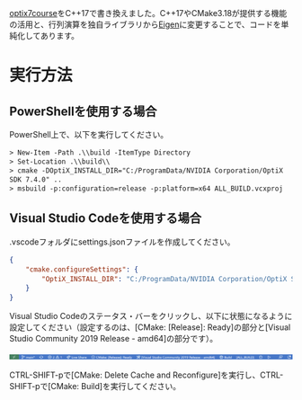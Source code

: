 [optix7course](https://github.com/ingowald/optix7course)をC++17で書き換えました。C++17やCMake3.18が提供する機能の活用と、行列演算を独自ライブラリから[Eigen](https://eigen.tuxfamily.org/index.php?title=Main_Page)に変更することで、コードを単純化してあります。

# 実行方法

## PowerShellを使用する場合

PowerShell上で、以下を実行してください。

~~~shell
> New-Item -Path .\\build -ItemType Directory
> Set-Location .\\build\\
> cmake -DOptiX_INSTALL_DIR="C:/ProgramData/NVIDIA Corporation/OptiX SDK 7.4.0" ..
> msbuild -p:configuration=release -p:platform=x64 ALL_BUILD.vcxproj
~~~

## Visual Studio Codeを使用する場合

.vscodeフォルダにsettings.jsonファイルを作成してください。

~~~json
{
    "cmake.configureSettings": {
        "OptiX_INSTALL_DIR": "C:/ProgramData/NVIDIA Corporation/OptiX SDK 7.4.0"
    }
}
~~~

Visual Studio Codeのステータス・バーをクリックし、以下に状態になるように設定してください（設定するのは、\[CMake: \[Release\]: Ready\]の部分と\[Visual Studio Community 2019 Release - amd64\]の部分です）。

![Visual Studio Code - status bar](https://raw.githubusercontent.com/tail-island/optix7courseR/main/image/visual-studio-code-status-bar.png)

CTRL-SHIFT-pで\[CMake: Delete Cache and Reconfigure\]を実行し、CTRL-SHIFT-pで\[CMake: Build\]を実行してください。
